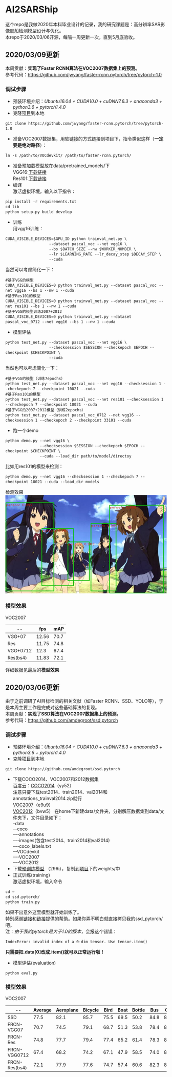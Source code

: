 # AI2SARShip
这个repo是我做2020年本科毕业设计的记录，我的研究课题是：高分辨率SAR影像舰船检测模型设计与优化。  
本repo于2020/03/06开源，每隔一周更新一次，直到5月底验收。 
## 2020/03/09更新  
本周贡献：**实现了Faster RCNN算法在VOC2007数据集上的预测。**  
参考代码：https://github.com/jwyang/faster-rcnn.pytorch/tree/pytorch-1.0
### 调试步骤
* 预装环境介绍：*Ubuntu16.04 + CUDA10.0 + cuDNN7.6.3 + anaconda3 + python3.6 + pytorch1.4.0*
* 克隆[项目](https://github.com/jwyang/faster-rcnn.pytorch/tree/pytorch-1.0)到本地
```
git clone https://github.com/jwyang/faster-rcnn.pytorch/tree/pytorch-1.0
```
* 准备VOC2007数据集，用软链接的方式链接到项目下，指令类似这样（**一定要是绝对路径**）：  
```
ln -s /path/to/VOCdevkit/ /path/to/faster-rcnn.pytorch/
```
* 准备预加载模型放在data/pretrained_models/下  
VGG16:[下载链接](https://filebox.ece.vt.edu/~jw2yang/faster-rcnn/pretrained-base-models/vgg16_caffe.pth)  
Res101:[下载链接](https://filebox.ece.vt.edu/~jw2yang/faster-rcnn/pretrained-base-models/resnet101_caffe.pth)  
* 编译  
激活虚拟环境，输入以下指令：
```
pip install -r requirements.txt
cd lib
python setup.py build develop
```

* 训练  
用vgg16训练：  
```
CUDA_VISIBLE_DEVICES=$GPU_ID python trainval_net.py \
                   --dataset pascal_voc --net vgg16 \
                   --bs $BATCH_SIZE --nw $WORKER_NUMBER \
                   --lr $LEARNING_RATE --lr_decay_step $DECAY_STEP \
                   --cuda
```
当然可以考虑简化一下：  
```
#基于VGG的模型
CUDA_VISIBLE_DEVICES=0 python trainval_net.py --dataset pascal_voc --net vgg16 --bs 1 --nw 1 --cuda
#基于Res101的模型
CUDA_VISIBLE_DEVICES=0 python trainval_net.py --dataset pascal_voc --net res101 --bs 1 --nw 1 --cuda
#基于VGG的模型训练2007+2012
CUDA_VISIBLE_DEVICES=0 python trainval_net.py --dataset pascal_voc_0712 --net vgg16 --bs 1 --nw 1 --cuda
```
* 模型评估  
```
python test_net.py --dataset pascal_voc --net vgg16 \
                   --checksession $SESSION --checkepoch $EPOCH --checkpoint $CHECKPOINT \
                   --cuda
```
当然也可以考虑简化一下：
```
#基于VGG的模型（训练7epochs）
python test_net.py --dataset pascal_voc --net vgg16 --checksession 1 --checkepoch 7 --checkpoint 10021 --cuda
#基于Res101的模型
python test_net.py --dataset pascal_voc --net res101 --checksession 1 --checkepoch 7 --checkpoint 10021 --cuda
#基于VGG的2007+2012模型（训练2epochs）
python test_net.py --dataset pascal_voc_0712 --net vgg16 --checksession 1 --checkepoch 2 --checkpoint 33101 --cuda
```
* 跑一个demo  
```
python demo.py --net vgg16 \
               --checksession $SESSION --checkepoch $EPOCH --checkpoint $CHECKPOINT \
               --cuda --load_dir path/to/model/directoy
```
比如用res101的模型来检测：  
```
python demo.py --net vgg16 --checksession 1 --checkepoch 7 --checkpoint 10021 --cuda --load_dir models
```
检测效果  
![kon](https://github.com/aulaywang/AI2SARShip/blob/master/kon5._det.jpg)
### 模型效果  

VOC2007   

 -- | fps | mAP
 -- | -- | -- 
 VGG+07 | 12.56 | 70.7
 Res | 11.75 | 74.8
 VGG+0712 | 12.3 | 67.4
 Res(bs4) | 11.83 | 72.1  
 
详细数据见最后的**模型效果**  

## 2020/03/06更新
由于之前调研了AI目标检测的相关文献（如Faster RCNN、SSD、YOLO等），于是本周主要工作是完成对这些基础算法的复现。    
本周贡献：**实现了SSD算法在VOC2007数据集上的预测。**   
参考代码：https://github.com/amdegroot/ssd.pytorch  
### 调试步骤  
* 预装环境介绍：*Ubuntu16.04 + CUDA10.0 + cuDNN7.6.3 + anaconda3 + python3.6 + pytorch1.4.0*
* 克隆[项目](https://github.com/amdegroot/ssd.pytorch)到本地
```
git clone https://github.com/amdegroot/ssd.pytorch
```
* 下载COCO2014、VOC2007和2012数据集  
百度云：[COCO2014](https://pan.baidu.com/s/1eQn9492l0UHZpBWYLST4iQ )（yy52）<br>
注意只要下载test2014、train2014、val2014和annotations_trainval2014.zip就行  
[VOC2007](https://pan.baidu.com/s/1Dv2Kt7MVv-HPtY0rl_4AYw )（e9u9）  
[VOC2012](https://pan.baidu.com/s/1Kvk_AffRJANlxnnbe4SnuA )（bvw5）
在home下新建data/文件夹，分别解压数据集到data/文件夹下，文件目录如下：  
-data  
--coco  
---annotations  
---images(包含test2014、train2014和val2014)  
---coco_labels.txt  
--VOCdevkit  
---VOC2007  
---VOC2012  
* 下载[预训练模型](https://pan.baidu.com/s/1ueXlQbX3BYVek68Ag1doZQ ) （296i），复制到[项目](https://github.com/amdegroot/ssd.pytorch)下的weights/中
* 正式训练(training)  
激活虚拟环境，输入命令
```
cd ~
cd ssd.pytorch/
python train.py
```
如果不出意外这里模型就开始训练了。  
特别感谢[链接](https://blog.csdn.net/qq_30614451/article/details/100137358)和[链接](https://blog.csdn.net/qq_30614451/article/details/100137358)提供的帮助。如果你弄不明白就直接拷贝我的ssd_pytorch/吧。  
注：*由于我的pytorch是大于1.0的版本*，会报这个错误：
```
IndexError: invalid index of a 0-dim tensor. Use tensor.item()
```
**只需要把.data[0]改成.item()就可以正常运行啦！**
* 模型评估(evaluation)
```
python eval.py
```
### 模型效果
VOC2007

 -- | Average | Aeroplane | Bicycle | Bird | Boat | Bottle | Bus | Car | Cat | Chair | Cow | Diningtable | Dog | Horse | Motorbike | Person | Pottedplant | Sheep | Sofa | Train | Tvmonitor |
-- | -- | -- | -- | -- | -- | -- | -- | -- | -- | -- | -- | -- | -- | -- | -- | -- | -- | -- | -- | -- | -- |
SSD | 77.5 | 82.1 | 85.7 | 75.5 | 69.5 | 50.2 | 84.8 | 85.8 | 87.3 | 61.4 | 82.4 | 79.1 | 85.7 | 87.1 | 84.0 | 79.0 | 50.7 | 77.7 | 78.9 | 86.2 | 76.7 |
FRCN-VGG07 | 70.7 | 74.5 | 79.1 | 68.7 | 51.3 | 53.8 | 78.4 | 85.5 | 84.1 | 48.6 | 80.5 | 63.8 | 77.8 | 83.6 | 76.0 | 77.8 | 44.5 | 72.8 | 65.5 | 73.0 | 74.0 |
FRCN-Res | 74.8 | 77.7 | 79.4 | 77.4 | 65.2 | 61.4 | 78.3 | 85.8 | 87.1 | 55.0 | 82.0 | 65.9 | 87.2 | 86.1 | 78.7 | 78.8 | 48.1 | 76.6 | 73.8 | 77.3 | 74.8 |
FRCN-VGG0712 | 67.4 | 68.2 | 74.2 | 67.1 | 47.9 | 58.5 | 74.0 | 80.2 | 78.3 | 49.3 | 72.4 | 60.9 | 77.1 | 81.7 | 73.8 | 75.8 | 34.5 | 68.0 | 63.1 | 74.3 | 68.7 |
FRCN-Res(bs4) | 72.1 | 77.9 | 77.6 | 74.7 | 57.4 | 60.6 | 82.3 | 84.3 | 85.5 | 47.4 | 81.5 | 54.8 | 83.2 | 83.3 | 76.1 | 77.4 | 48.4 | 78.3 | 71.2 | 78.4 | 62.5 |

 
